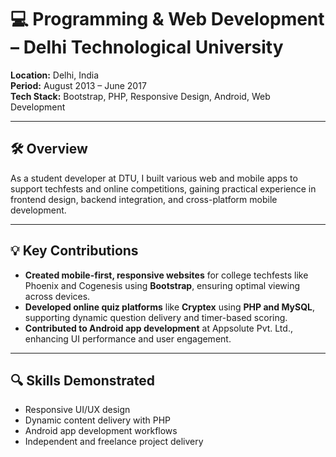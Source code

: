 
# 💻 Programming & Web Development – Delhi Technological University  
**Location:** Delhi, India  
**Period:** August 2013 – June 2017  
**Tech Stack:** Bootstrap, PHP, Responsive Design, Android, Web Development

---

## 🛠️ Overview  
As a student developer at DTU, I built various web and mobile apps to support techfests and online competitions, gaining practical experience in frontend design, backend integration, and cross-platform mobile development.

---

## 💡 Key Contributions  
- **Created mobile-first, responsive websites** for college techfests like Phoenix and Cogenesis using **Bootstrap**, ensuring optimal viewing across devices.  
- **Developed online quiz platforms** like **Cryptex** using **PHP and MySQL**, supporting dynamic question delivery and timer-based scoring.  
- **Contributed to Android app development** at Appsolute Pvt. Ltd., enhancing UI performance and user engagement.

---

## 🔍 Skills Demonstrated  
- Responsive UI/UX design  
- Dynamic content delivery with PHP  
- Android app development workflows  
- Independent and freelance project delivery
